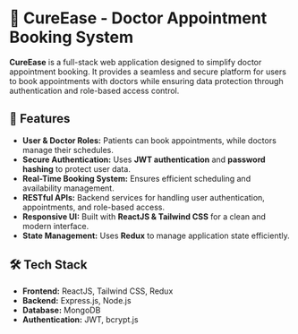 # 🏥 CureEase - Doctor Appointment Booking System

**CureEase** is a full-stack web application designed to simplify doctor appointment booking. It provides a seamless and secure platform for users to book appointments with doctors while ensuring data protection through authentication and role-based access control.

## 🚀 Features
- **User & Doctor Roles:** Patients can book appointments, while doctors manage their schedules.
- **Secure Authentication:** Uses **JWT authentication** and **password hashing** to protect user data.
- **Real-Time Booking System:** Ensures efficient scheduling and availability management.
- **RESTful APIs:** Backend services for handling user authentication, appointments, and role-based access.
- **Responsive UI:** Built with **ReactJS & Tailwind CSS** for a clean and modern interface.
- **State Management:** Uses **Redux** to manage application state efficiently.

## 🛠️ Tech Stack
- **Frontend:** ReactJS, Tailwind CSS, Redux  
- **Backend:** Express.js, Node.js  
- **Database:** MongoDB  
- **Authentication:** JWT, bcrypt.js  




